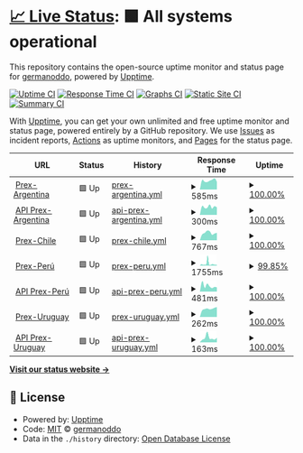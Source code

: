 # [📈 Live Status](https://germanoddo.github.io/webstatus): <!--live status--> **🟩 All systems operational**

This repository contains the open-source uptime monitor and status page for [germanoddo](https://germanoddo.github.io/webstatus), powered by [Upptime](https://github.com/upptime/upptime).

[![Uptime CI](https://github.com/germanoddo/webstatus/workflows/Uptime%20CI/badge.svg)](https://github.com/germanoddo/webstatus/actions?query=workflow%3A%22Uptime+CI%22)
[![Response Time CI](https://github.com/germanoddo/webstatus/workflows/Response%20Time%20CI/badge.svg)](https://github.com/germanoddo/webstatus/actions?query=workflow%3A%22Response+Time+CI%22)
[![Graphs CI](https://github.com/germanoddo/webstatus/workflows/Graphs%20CI/badge.svg)](https://github.com/germanoddo/webstatus/actions?query=workflow%3A%22Graphs+CI%22)
[![Static Site CI](https://github.com/germanoddo/webstatus/workflows/Static%20Site%20CI/badge.svg)](https://github.com/germanoddo/webstatus/actions?query=workflow%3A%22Static+Site+CI%22)
[![Summary CI](https://github.com/germanoddo/webstatus/workflows/Summary%20CI/badge.svg)](https://github.com/germanoddo/webstatus/actions?query=workflow%3A%22Summary+CI%22)

With [Upptime](https://upptime.js.org), you can get your own unlimited and free uptime monitor and status page, powered entirely by a GitHub repository. We use [Issues](https://github.com/germanoddo/webstatus/issues) as incident reports, [Actions](https://github.com/germanoddo/webstatus/actions) as uptime monitors, and [Pages](https://germanoddo.github.io/webstatus) for the status page.

<!--start: status pages-->
<!-- This summary is generated by Upptime (https://github.com/upptime/upptime) -->
<!-- Do not edit this manually, your changes will be overwritten -->
<!-- prettier-ignore -->
| URL | Status | History | Response Time | Uptime |
| --- | ------ | ------- | ------------- | ------ |
| <img alt="" src="https://www.banderas-mundo.es/data/flags/h80/ar.png" height="13"> [Prex-Argentina](https://www.prexcard.com.ar) | 🟩 Up | [prex-argentina.yml](https://github.com/german-oddo/webstatus/commits/HEAD/history/prex-argentina.yml) | <details><summary><img alt="Response time graph" src="./graphs/prex-argentina/response-time-week.png" height="20"> 585ms</summary><br><a href="https://prexcard.github.io/webstatus/history/prex-argentina"><img alt="Response time 359" src="https://img.shields.io/endpoint?url=https%3A%2F%2Fraw.githubusercontent.com%2Fgerman-oddo%2Fwebstatus%2FHEAD%2Fapi%2Fprex-argentina%2Fresponse-time.json"></a><br><a href="https://prexcard.github.io/webstatus/history/prex-argentina"><img alt="24-hour response time 426" src="https://img.shields.io/endpoint?url=https%3A%2F%2Fraw.githubusercontent.com%2Fgerman-oddo%2Fwebstatus%2FHEAD%2Fapi%2Fprex-argentina%2Fresponse-time-day.json"></a><br><a href="https://prexcard.github.io/webstatus/history/prex-argentina"><img alt="7-day response time 585" src="https://img.shields.io/endpoint?url=https%3A%2F%2Fraw.githubusercontent.com%2Fgerman-oddo%2Fwebstatus%2FHEAD%2Fapi%2Fprex-argentina%2Fresponse-time-week.json"></a><br><a href="https://prexcard.github.io/webstatus/history/prex-argentina"><img alt="30-day response time 597" src="https://img.shields.io/endpoint?url=https%3A%2F%2Fraw.githubusercontent.com%2Fgerman-oddo%2Fwebstatus%2FHEAD%2Fapi%2Fprex-argentina%2Fresponse-time-month.json"></a><br><a href="https://prexcard.github.io/webstatus/history/prex-argentina"><img alt="1-year response time 383" src="https://img.shields.io/endpoint?url=https%3A%2F%2Fraw.githubusercontent.com%2Fgerman-oddo%2Fwebstatus%2FHEAD%2Fapi%2Fprex-argentina%2Fresponse-time-year.json"></a></details> | <details><summary><a href="https://prexcard.github.io/webstatus/history/prex-argentina">100.00%</a></summary><a href="https://prexcard.github.io/webstatus/history/prex-argentina"><img alt="All-time uptime 99.99%" src="https://img.shields.io/endpoint?url=https%3A%2F%2Fraw.githubusercontent.com%2Fgerman-oddo%2Fwebstatus%2FHEAD%2Fapi%2Fprex-argentina%2Fuptime.json"></a><br><a href="https://prexcard.github.io/webstatus/history/prex-argentina"><img alt="24-hour uptime 100.00%" src="https://img.shields.io/endpoint?url=https%3A%2F%2Fraw.githubusercontent.com%2Fgerman-oddo%2Fwebstatus%2FHEAD%2Fapi%2Fprex-argentina%2Fuptime-day.json"></a><br><a href="https://prexcard.github.io/webstatus/history/prex-argentina"><img alt="7-day uptime 100.00%" src="https://img.shields.io/endpoint?url=https%3A%2F%2Fraw.githubusercontent.com%2Fgerman-oddo%2Fwebstatus%2FHEAD%2Fapi%2Fprex-argentina%2Fuptime-week.json"></a><br><a href="https://prexcard.github.io/webstatus/history/prex-argentina"><img alt="30-day uptime 100.00%" src="https://img.shields.io/endpoint?url=https%3A%2F%2Fraw.githubusercontent.com%2Fgerman-oddo%2Fwebstatus%2FHEAD%2Fapi%2Fprex-argentina%2Fuptime-month.json"></a><br><a href="https://prexcard.github.io/webstatus/history/prex-argentina"><img alt="1-year uptime 100.00%" src="https://img.shields.io/endpoint?url=https%3A%2F%2Fraw.githubusercontent.com%2Fgerman-oddo%2Fwebstatus%2FHEAD%2Fapi%2Fprex-argentina%2Fuptime-year.json"></a></details>
| <img alt="" src="https://www.banderas-mundo.es/data/flags/h80/ar.png" height="13"> [API Prex-Argentina](https://api.prexcard.com.ar/) | 🟩 Up | [api-prex-argentina.yml](https://github.com/german-oddo/webstatus/commits/HEAD/history/api-prex-argentina.yml) | <details><summary><img alt="Response time graph" src="./graphs/api-prex-argentina/response-time-week.png" height="20"> 300ms</summary><br><a href="https://prexcard.github.io/webstatus/history/api-prex-argentina"><img alt="Response time 286" src="https://img.shields.io/endpoint?url=https%3A%2F%2Fraw.githubusercontent.com%2Fgerman-oddo%2Fwebstatus%2FHEAD%2Fapi%2Fapi-prex-argentina%2Fresponse-time.json"></a><br><a href="https://prexcard.github.io/webstatus/history/api-prex-argentina"><img alt="24-hour response time 272" src="https://img.shields.io/endpoint?url=https%3A%2F%2Fraw.githubusercontent.com%2Fgerman-oddo%2Fwebstatus%2FHEAD%2Fapi%2Fapi-prex-argentina%2Fresponse-time-day.json"></a><br><a href="https://prexcard.github.io/webstatus/history/api-prex-argentina"><img alt="7-day response time 300" src="https://img.shields.io/endpoint?url=https%3A%2F%2Fraw.githubusercontent.com%2Fgerman-oddo%2Fwebstatus%2FHEAD%2Fapi%2Fapi-prex-argentina%2Fresponse-time-week.json"></a><br><a href="https://prexcard.github.io/webstatus/history/api-prex-argentina"><img alt="30-day response time 287" src="https://img.shields.io/endpoint?url=https%3A%2F%2Fraw.githubusercontent.com%2Fgerman-oddo%2Fwebstatus%2FHEAD%2Fapi%2Fapi-prex-argentina%2Fresponse-time-month.json"></a><br><a href="https://prexcard.github.io/webstatus/history/api-prex-argentina"><img alt="1-year response time 288" src="https://img.shields.io/endpoint?url=https%3A%2F%2Fraw.githubusercontent.com%2Fgerman-oddo%2Fwebstatus%2FHEAD%2Fapi%2Fapi-prex-argentina%2Fresponse-time-year.json"></a></details> | <details><summary><a href="https://prexcard.github.io/webstatus/history/api-prex-argentina">100.00%</a></summary><a href="https://prexcard.github.io/webstatus/history/api-prex-argentina"><img alt="All-time uptime 99.98%" src="https://img.shields.io/endpoint?url=https%3A%2F%2Fraw.githubusercontent.com%2Fgerman-oddo%2Fwebstatus%2FHEAD%2Fapi%2Fapi-prex-argentina%2Fuptime.json"></a><br><a href="https://prexcard.github.io/webstatus/history/api-prex-argentina"><img alt="24-hour uptime 100.00%" src="https://img.shields.io/endpoint?url=https%3A%2F%2Fraw.githubusercontent.com%2Fgerman-oddo%2Fwebstatus%2FHEAD%2Fapi%2Fapi-prex-argentina%2Fuptime-day.json"></a><br><a href="https://prexcard.github.io/webstatus/history/api-prex-argentina"><img alt="7-day uptime 100.00%" src="https://img.shields.io/endpoint?url=https%3A%2F%2Fraw.githubusercontent.com%2Fgerman-oddo%2Fwebstatus%2FHEAD%2Fapi%2Fapi-prex-argentina%2Fuptime-week.json"></a><br><a href="https://prexcard.github.io/webstatus/history/api-prex-argentina"><img alt="30-day uptime 100.00%" src="https://img.shields.io/endpoint?url=https%3A%2F%2Fraw.githubusercontent.com%2Fgerman-oddo%2Fwebstatus%2FHEAD%2Fapi%2Fapi-prex-argentina%2Fuptime-month.json"></a><br><a href="https://prexcard.github.io/webstatus/history/api-prex-argentina"><img alt="1-year uptime 100.00%" src="https://img.shields.io/endpoint?url=https%3A%2F%2Fraw.githubusercontent.com%2Fgerman-oddo%2Fwebstatus%2FHEAD%2Fapi%2Fapi-prex-argentina%2Fuptime-year.json"></a></details>
| <img alt="" src="https://www.banderas-mundo.es/data/flags/h80/cl.png" height="13"> [Prex-Chile](https://prexcard.cl/) | 🟩 Up | [prex-chile.yml](https://github.com/german-oddo/webstatus/commits/HEAD/history/prex-chile.yml) | <details><summary><img alt="Response time graph" src="./graphs/prex-chile/response-time-week.png" height="20"> 767ms</summary><br><a href="https://prexcard.github.io/webstatus/history/prex-chile"><img alt="Response time 509" src="https://img.shields.io/endpoint?url=https%3A%2F%2Fraw.githubusercontent.com%2Fgerman-oddo%2Fwebstatus%2FHEAD%2Fapi%2Fprex-chile%2Fresponse-time.json"></a><br><a href="https://prexcard.github.io/webstatus/history/prex-chile"><img alt="24-hour response time 605" src="https://img.shields.io/endpoint?url=https%3A%2F%2Fraw.githubusercontent.com%2Fgerman-oddo%2Fwebstatus%2FHEAD%2Fapi%2Fprex-chile%2Fresponse-time-day.json"></a><br><a href="https://prexcard.github.io/webstatus/history/prex-chile"><img alt="7-day response time 767" src="https://img.shields.io/endpoint?url=https%3A%2F%2Fraw.githubusercontent.com%2Fgerman-oddo%2Fwebstatus%2FHEAD%2Fapi%2Fprex-chile%2Fresponse-time-week.json"></a><br><a href="https://prexcard.github.io/webstatus/history/prex-chile"><img alt="30-day response time 756" src="https://img.shields.io/endpoint?url=https%3A%2F%2Fraw.githubusercontent.com%2Fgerman-oddo%2Fwebstatus%2FHEAD%2Fapi%2Fprex-chile%2Fresponse-time-month.json"></a><br><a href="https://prexcard.github.io/webstatus/history/prex-chile"><img alt="1-year response time 520" src="https://img.shields.io/endpoint?url=https%3A%2F%2Fraw.githubusercontent.com%2Fgerman-oddo%2Fwebstatus%2FHEAD%2Fapi%2Fprex-chile%2Fresponse-time-year.json"></a></details> | <details><summary><a href="https://prexcard.github.io/webstatus/history/prex-chile">100.00%</a></summary><a href="https://prexcard.github.io/webstatus/history/prex-chile"><img alt="All-time uptime 50.93%" src="https://img.shields.io/endpoint?url=https%3A%2F%2Fraw.githubusercontent.com%2Fgerman-oddo%2Fwebstatus%2FHEAD%2Fapi%2Fprex-chile%2Fuptime.json"></a><br><a href="https://prexcard.github.io/webstatus/history/prex-chile"><img alt="24-hour uptime 100.00%" src="https://img.shields.io/endpoint?url=https%3A%2F%2Fraw.githubusercontent.com%2Fgerman-oddo%2Fwebstatus%2FHEAD%2Fapi%2Fprex-chile%2Fuptime-day.json"></a><br><a href="https://prexcard.github.io/webstatus/history/prex-chile"><img alt="7-day uptime 100.00%" src="https://img.shields.io/endpoint?url=https%3A%2F%2Fraw.githubusercontent.com%2Fgerman-oddo%2Fwebstatus%2FHEAD%2Fapi%2Fprex-chile%2Fuptime-week.json"></a><br><a href="https://prexcard.github.io/webstatus/history/prex-chile"><img alt="30-day uptime 100.00%" src="https://img.shields.io/endpoint?url=https%3A%2F%2Fraw.githubusercontent.com%2Fgerman-oddo%2Fwebstatus%2FHEAD%2Fapi%2Fprex-chile%2Fuptime-month.json"></a><br><a href="https://prexcard.github.io/webstatus/history/prex-chile"><img alt="1-year uptime 99.98%" src="https://img.shields.io/endpoint?url=https%3A%2F%2Fraw.githubusercontent.com%2Fgerman-oddo%2Fwebstatus%2FHEAD%2Fapi%2Fprex-chile%2Fuptime-year.json"></a></details>
| <img alt="" src="https://www.banderas-mundo.es/data/flags/h80/pe.png" height="13"> [Prex-Perú](https://www.prex.com.pe) | 🟩 Up | [prex-peru.yml](https://github.com/german-oddo/webstatus/commits/HEAD/history/prex-peru.yml) | <details><summary><img alt="Response time graph" src="./graphs/prex-peru/response-time-week.png" height="20"> 1755ms</summary><br><a href="https://prexcard.github.io/webstatus/history/prex-peru"><img alt="Response time 845" src="https://img.shields.io/endpoint?url=https%3A%2F%2Fraw.githubusercontent.com%2Fgerman-oddo%2Fwebstatus%2FHEAD%2Fapi%2Fprex-peru%2Fresponse-time.json"></a><br><a href="https://prexcard.github.io/webstatus/history/prex-peru"><img alt="24-hour response time 649" src="https://img.shields.io/endpoint?url=https%3A%2F%2Fraw.githubusercontent.com%2Fgerman-oddo%2Fwebstatus%2FHEAD%2Fapi%2Fprex-peru%2Fresponse-time-day.json"></a><br><a href="https://prexcard.github.io/webstatus/history/prex-peru"><img alt="7-day response time 1755" src="https://img.shields.io/endpoint?url=https%3A%2F%2Fraw.githubusercontent.com%2Fgerman-oddo%2Fwebstatus%2FHEAD%2Fapi%2Fprex-peru%2Fresponse-time-week.json"></a><br><a href="https://prexcard.github.io/webstatus/history/prex-peru"><img alt="30-day response time 1123" src="https://img.shields.io/endpoint?url=https%3A%2F%2Fraw.githubusercontent.com%2Fgerman-oddo%2Fwebstatus%2FHEAD%2Fapi%2Fprex-peru%2Fresponse-time-month.json"></a><br><a href="https://prexcard.github.io/webstatus/history/prex-peru"><img alt="1-year response time 822" src="https://img.shields.io/endpoint?url=https%3A%2F%2Fraw.githubusercontent.com%2Fgerman-oddo%2Fwebstatus%2FHEAD%2Fapi%2Fprex-peru%2Fresponse-time-year.json"></a></details> | <details><summary><a href="https://prexcard.github.io/webstatus/history/prex-peru">99.85%</a></summary><a href="https://prexcard.github.io/webstatus/history/prex-peru"><img alt="All-time uptime 99.95%" src="https://img.shields.io/endpoint?url=https%3A%2F%2Fraw.githubusercontent.com%2Fgerman-oddo%2Fwebstatus%2FHEAD%2Fapi%2Fprex-peru%2Fuptime.json"></a><br><a href="https://prexcard.github.io/webstatus/history/prex-peru"><img alt="24-hour uptime 100.00%" src="https://img.shields.io/endpoint?url=https%3A%2F%2Fraw.githubusercontent.com%2Fgerman-oddo%2Fwebstatus%2FHEAD%2Fapi%2Fprex-peru%2Fuptime-day.json"></a><br><a href="https://prexcard.github.io/webstatus/history/prex-peru"><img alt="7-day uptime 99.85%" src="https://img.shields.io/endpoint?url=https%3A%2F%2Fraw.githubusercontent.com%2Fgerman-oddo%2Fwebstatus%2FHEAD%2Fapi%2Fprex-peru%2Fuptime-week.json"></a><br><a href="https://prexcard.github.io/webstatus/history/prex-peru"><img alt="30-day uptime 99.92%" src="https://img.shields.io/endpoint?url=https%3A%2F%2Fraw.githubusercontent.com%2Fgerman-oddo%2Fwebstatus%2FHEAD%2Fapi%2Fprex-peru%2Fuptime-month.json"></a><br><a href="https://prexcard.github.io/webstatus/history/prex-peru"><img alt="1-year uptime 99.92%" src="https://img.shields.io/endpoint?url=https%3A%2F%2Fraw.githubusercontent.com%2Fgerman-oddo%2Fwebstatus%2FHEAD%2Fapi%2Fprex-peru%2Fuptime-year.json"></a></details>
| <img alt="" src="https://www.banderas-mundo.es/data/flags/h80/pe.png" height="13"> [API Prex-Perú](https://api.prex.com.pe/) | 🟩 Up | [api-prex-peru.yml](https://github.com/german-oddo/webstatus/commits/HEAD/history/api-prex-peru.yml) | <details><summary><img alt="Response time graph" src="./graphs/api-prex-peru/response-time-week.png" height="20"> 481ms</summary><br><a href="https://prexcard.github.io/webstatus/history/api-prex-peru"><img alt="Response time 473" src="https://img.shields.io/endpoint?url=https%3A%2F%2Fraw.githubusercontent.com%2Fgerman-oddo%2Fwebstatus%2FHEAD%2Fapi%2Fapi-prex-peru%2Fresponse-time.json"></a><br><a href="https://prexcard.github.io/webstatus/history/api-prex-peru"><img alt="24-hour response time 369" src="https://img.shields.io/endpoint?url=https%3A%2F%2Fraw.githubusercontent.com%2Fgerman-oddo%2Fwebstatus%2FHEAD%2Fapi%2Fapi-prex-peru%2Fresponse-time-day.json"></a><br><a href="https://prexcard.github.io/webstatus/history/api-prex-peru"><img alt="7-day response time 481" src="https://img.shields.io/endpoint?url=https%3A%2F%2Fraw.githubusercontent.com%2Fgerman-oddo%2Fwebstatus%2FHEAD%2Fapi%2Fapi-prex-peru%2Fresponse-time-week.json"></a><br><a href="https://prexcard.github.io/webstatus/history/api-prex-peru"><img alt="30-day response time 503" src="https://img.shields.io/endpoint?url=https%3A%2F%2Fraw.githubusercontent.com%2Fgerman-oddo%2Fwebstatus%2FHEAD%2Fapi%2Fapi-prex-peru%2Fresponse-time-month.json"></a><br><a href="https://prexcard.github.io/webstatus/history/api-prex-peru"><img alt="1-year response time 434" src="https://img.shields.io/endpoint?url=https%3A%2F%2Fraw.githubusercontent.com%2Fgerman-oddo%2Fwebstatus%2FHEAD%2Fapi%2Fapi-prex-peru%2Fresponse-time-year.json"></a></details> | <details><summary><a href="https://prexcard.github.io/webstatus/history/api-prex-peru">100.00%</a></summary><a href="https://prexcard.github.io/webstatus/history/api-prex-peru"><img alt="All-time uptime 99.96%" src="https://img.shields.io/endpoint?url=https%3A%2F%2Fraw.githubusercontent.com%2Fgerman-oddo%2Fwebstatus%2FHEAD%2Fapi%2Fapi-prex-peru%2Fuptime.json"></a><br><a href="https://prexcard.github.io/webstatus/history/api-prex-peru"><img alt="24-hour uptime 100.00%" src="https://img.shields.io/endpoint?url=https%3A%2F%2Fraw.githubusercontent.com%2Fgerman-oddo%2Fwebstatus%2FHEAD%2Fapi%2Fapi-prex-peru%2Fuptime-day.json"></a><br><a href="https://prexcard.github.io/webstatus/history/api-prex-peru"><img alt="7-day uptime 100.00%" src="https://img.shields.io/endpoint?url=https%3A%2F%2Fraw.githubusercontent.com%2Fgerman-oddo%2Fwebstatus%2FHEAD%2Fapi%2Fapi-prex-peru%2Fuptime-week.json"></a><br><a href="https://prexcard.github.io/webstatus/history/api-prex-peru"><img alt="30-day uptime 100.00%" src="https://img.shields.io/endpoint?url=https%3A%2F%2Fraw.githubusercontent.com%2Fgerman-oddo%2Fwebstatus%2FHEAD%2Fapi%2Fapi-prex-peru%2Fuptime-month.json"></a><br><a href="https://prexcard.github.io/webstatus/history/api-prex-peru"><img alt="1-year uptime 99.94%" src="https://img.shields.io/endpoint?url=https%3A%2F%2Fraw.githubusercontent.com%2Fgerman-oddo%2Fwebstatus%2FHEAD%2Fapi%2Fapi-prex-peru%2Fuptime-year.json"></a></details>
| <img alt="" src="https://www.banderas-mundo.es/data/flags/h80/uy.png" height="13"> [Prex-Uruguay](https://www.prexcard.com) | 🟩 Up | [prex-uruguay.yml](https://github.com/german-oddo/webstatus/commits/HEAD/history/prex-uruguay.yml) | <details><summary><img alt="Response time graph" src="./graphs/prex-uruguay/response-time-week.png" height="20"> 262ms</summary><br><a href="https://prexcard.github.io/webstatus/history/prex-uruguay"><img alt="Response time 255" src="https://img.shields.io/endpoint?url=https%3A%2F%2Fraw.githubusercontent.com%2Fgerman-oddo%2Fwebstatus%2FHEAD%2Fapi%2Fprex-uruguay%2Fresponse-time.json"></a><br><a href="https://prexcard.github.io/webstatus/history/prex-uruguay"><img alt="24-hour response time 270" src="https://img.shields.io/endpoint?url=https%3A%2F%2Fraw.githubusercontent.com%2Fgerman-oddo%2Fwebstatus%2FHEAD%2Fapi%2Fprex-uruguay%2Fresponse-time-day.json"></a><br><a href="https://prexcard.github.io/webstatus/history/prex-uruguay"><img alt="7-day response time 262" src="https://img.shields.io/endpoint?url=https%3A%2F%2Fraw.githubusercontent.com%2Fgerman-oddo%2Fwebstatus%2FHEAD%2Fapi%2Fprex-uruguay%2Fresponse-time-week.json"></a><br><a href="https://prexcard.github.io/webstatus/history/prex-uruguay"><img alt="30-day response time 270" src="https://img.shields.io/endpoint?url=https%3A%2F%2Fraw.githubusercontent.com%2Fgerman-oddo%2Fwebstatus%2FHEAD%2Fapi%2Fprex-uruguay%2Fresponse-time-month.json"></a><br><a href="https://prexcard.github.io/webstatus/history/prex-uruguay"><img alt="1-year response time 259" src="https://img.shields.io/endpoint?url=https%3A%2F%2Fraw.githubusercontent.com%2Fgerman-oddo%2Fwebstatus%2FHEAD%2Fapi%2Fprex-uruguay%2Fresponse-time-year.json"></a></details> | <details><summary><a href="https://prexcard.github.io/webstatus/history/prex-uruguay">100.00%</a></summary><a href="https://prexcard.github.io/webstatus/history/prex-uruguay"><img alt="All-time uptime 99.99%" src="https://img.shields.io/endpoint?url=https%3A%2F%2Fraw.githubusercontent.com%2Fgerman-oddo%2Fwebstatus%2FHEAD%2Fapi%2Fprex-uruguay%2Fuptime.json"></a><br><a href="https://prexcard.github.io/webstatus/history/prex-uruguay"><img alt="24-hour uptime 100.00%" src="https://img.shields.io/endpoint?url=https%3A%2F%2Fraw.githubusercontent.com%2Fgerman-oddo%2Fwebstatus%2FHEAD%2Fapi%2Fprex-uruguay%2Fuptime-day.json"></a><br><a href="https://prexcard.github.io/webstatus/history/prex-uruguay"><img alt="7-day uptime 100.00%" src="https://img.shields.io/endpoint?url=https%3A%2F%2Fraw.githubusercontent.com%2Fgerman-oddo%2Fwebstatus%2FHEAD%2Fapi%2Fprex-uruguay%2Fuptime-week.json"></a><br><a href="https://prexcard.github.io/webstatus/history/prex-uruguay"><img alt="30-day uptime 100.00%" src="https://img.shields.io/endpoint?url=https%3A%2F%2Fraw.githubusercontent.com%2Fgerman-oddo%2Fwebstatus%2FHEAD%2Fapi%2Fprex-uruguay%2Fuptime-month.json"></a><br><a href="https://prexcard.github.io/webstatus/history/prex-uruguay"><img alt="1-year uptime 100.00%" src="https://img.shields.io/endpoint?url=https%3A%2F%2Fraw.githubusercontent.com%2Fgerman-oddo%2Fwebstatus%2FHEAD%2Fapi%2Fprex-uruguay%2Fuptime-year.json"></a></details>
| <img alt="" src="https://www.banderas-mundo.es/data/flags/h80/uy.png" height="13"> [API Prex-Uruguay](https://www.prexcard.com/api/) | 🟩 Up | [api-prex-uruguay.yml](https://github.com/german-oddo/webstatus/commits/HEAD/history/api-prex-uruguay.yml) | <details><summary><img alt="Response time graph" src="./graphs/api-prex-uruguay/response-time-week.png" height="20"> 163ms</summary><br><a href="https://prexcard.github.io/webstatus/history/api-prex-uruguay"><img alt="Response time 156" src="https://img.shields.io/endpoint?url=https%3A%2F%2Fraw.githubusercontent.com%2Fgerman-oddo%2Fwebstatus%2FHEAD%2Fapi%2Fapi-prex-uruguay%2Fresponse-time.json"></a><br><a href="https://prexcard.github.io/webstatus/history/api-prex-uruguay"><img alt="24-hour response time 149" src="https://img.shields.io/endpoint?url=https%3A%2F%2Fraw.githubusercontent.com%2Fgerman-oddo%2Fwebstatus%2FHEAD%2Fapi%2Fapi-prex-uruguay%2Fresponse-time-day.json"></a><br><a href="https://prexcard.github.io/webstatus/history/api-prex-uruguay"><img alt="7-day response time 163" src="https://img.shields.io/endpoint?url=https%3A%2F%2Fraw.githubusercontent.com%2Fgerman-oddo%2Fwebstatus%2FHEAD%2Fapi%2Fapi-prex-uruguay%2Fresponse-time-week.json"></a><br><a href="https://prexcard.github.io/webstatus/history/api-prex-uruguay"><img alt="30-day response time 174" src="https://img.shields.io/endpoint?url=https%3A%2F%2Fraw.githubusercontent.com%2Fgerman-oddo%2Fwebstatus%2FHEAD%2Fapi%2Fapi-prex-uruguay%2Fresponse-time-month.json"></a><br><a href="https://prexcard.github.io/webstatus/history/api-prex-uruguay"><img alt="1-year response time 156" src="https://img.shields.io/endpoint?url=https%3A%2F%2Fraw.githubusercontent.com%2Fgerman-oddo%2Fwebstatus%2FHEAD%2Fapi%2Fapi-prex-uruguay%2Fresponse-time-year.json"></a></details> | <details><summary><a href="https://prexcard.github.io/webstatus/history/api-prex-uruguay">100.00%</a></summary><a href="https://prexcard.github.io/webstatus/history/api-prex-uruguay"><img alt="All-time uptime 99.98%" src="https://img.shields.io/endpoint?url=https%3A%2F%2Fraw.githubusercontent.com%2Fgerman-oddo%2Fwebstatus%2FHEAD%2Fapi%2Fapi-prex-uruguay%2Fuptime.json"></a><br><a href="https://prexcard.github.io/webstatus/history/api-prex-uruguay"><img alt="24-hour uptime 100.00%" src="https://img.shields.io/endpoint?url=https%3A%2F%2Fraw.githubusercontent.com%2Fgerman-oddo%2Fwebstatus%2FHEAD%2Fapi%2Fapi-prex-uruguay%2Fuptime-day.json"></a><br><a href="https://prexcard.github.io/webstatus/history/api-prex-uruguay"><img alt="7-day uptime 100.00%" src="https://img.shields.io/endpoint?url=https%3A%2F%2Fraw.githubusercontent.com%2Fgerman-oddo%2Fwebstatus%2FHEAD%2Fapi%2Fapi-prex-uruguay%2Fuptime-week.json"></a><br><a href="https://prexcard.github.io/webstatus/history/api-prex-uruguay"><img alt="30-day uptime 100.00%" src="https://img.shields.io/endpoint?url=https%3A%2F%2Fraw.githubusercontent.com%2Fgerman-oddo%2Fwebstatus%2FHEAD%2Fapi%2Fapi-prex-uruguay%2Fuptime-month.json"></a><br><a href="https://prexcard.github.io/webstatus/history/api-prex-uruguay"><img alt="1-year uptime 99.99%" src="https://img.shields.io/endpoint?url=https%3A%2F%2Fraw.githubusercontent.com%2Fgerman-oddo%2Fwebstatus%2FHEAD%2Fapi%2Fapi-prex-uruguay%2Fuptime-year.json"></a></details>

<!--end: status pages-->

[**Visit our status website →**](https://germanoddo.github.io/webstatus)

## 📄 License

- Powered by: [Upptime](https://github.com/upptime/upptime)
- Code: [MIT](./LICENSE) © [germanoddo](https://germanoddo.github.io/webstatus)
- Data in the `./history` directory: [Open Database License](https://opendatacommons.org/licenses/odbl/1-0/)
